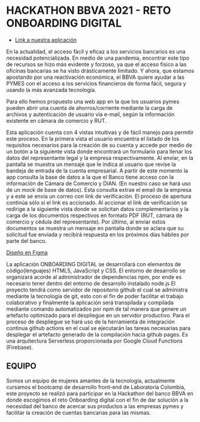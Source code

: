 # HACKATHON BBVA 2021 - RETO ONBOARDING DIGITAL

* [Link a nuestra aplicación](https://dannitazz.github.io/Onboarding-Digital/src/index.html)

En la actualidad, el acceso fácil y eficaz a los servicios bancarios es una necesidad potencializada. En medio de una pandemia, encontrar este tipo de recursos se hizo más evidente y forzoso, ya que el acceso físico a las oficinas bancarias se ha visto drásticamente limitado. Y ahora, que estamos apostando por una reactivación económica, el BBVA quiere ayudar a las PYMES con el acceso a los servicios financieros de forma fácil, segura y usando la más avanzada tecnología.

Para ello hemos propuesto una web app en la que los usuarios pymes pueden abrir una cuenta de ahorros/corriente mediante la carga de archivos y autenticación de usuario vía e-mail, según la información existente en cámara de comercio y RUT.

Esta aplicación cuenta con 4 vistas intuitivas y de fácil manejo para permitir este proceso. En la primera vista el usuario encuentra el listado de los requisitos necesarios para la creación de su cuenta y accede por medio de un botón a la siguiente vista donde encontrará un formulario para llenar los datos del representante legal y la empresa respectivamente. Al enviar, en la pantalla se muestra un mensaje que le indica al usuario que revise la bandeja de entrada de la cuenta empresarial. A partir de este momento la app consulta la base de datos a la que el Banco tiene acceso con la información de Cámara de Comercio y DIAN. (En nuestro caso se hará uso de un mock de base de datos). Esta consulta extrae el email de la empresa y a este se envía un correo con link de verificación. El proceso de apertura continúa sólo si el link es accionado. Al accionar el link de verificación se redirige a la siguiente vista donde se solicitan datos complementarios y la carga de los documentos respectivos en formato PDF (RUT, cámara de comercio y cédula del representante). Por último, al enviar estos documentos se muestra un mensaje en pantalla donde se aclara que su solicitud fue enviada y recibirá respuesta en los próximos días hábiles por parte del banco. 

[Diseño en Figma](https://www.figma.com/file/t2RAgiP31excLVO7etF7i6/Onboarding?node-id=228%3A2)

La aplicación ONBOARDING DIGITAL se desarrollará con elementos de código(lenguajes) HTML5, JavaScript y CSS. El entorno de desarrollo se organizará acorde al administrador de dependencias npm, por ende es necesario tener dentro del entorno de desarrollo instalado node.js El proyecto tendrá como servidor de repositorio github el cual se administra mediante la tecnología de git, esto con el fin de poder facilitar el trabajo colaborativo y finalmente la aplicación será transpilada y compilada mediante comando automatizados por npm de tal manera que genere un artefacto optimizado para el despliegue en un servidor productivo. Para el proceso de despliegue se hará uso de la herramienta de integración continua github actions en el cual se ejecutarán las tareas necesarias para desplegar el artefacto generado de la compilación hacia github pages. Es una arquitectura Serverless proporcionada por Google Cloud Functions (Firebase).

## EQUIPO <PROTOLABORATORIANS>

Somos un equipo de mujeres amantes de la tecnología, actualmente cursamos el bootcamp de desarrollo front-end de Laboratoria Colombia, este proyecto se realizó para participar en la Hackathon del banco BBVA en donde escogimos el reto Onboarding digital con el fin de dar solución a la necesidad del banco de acercar sus productos a las empresas pymes y facilitar la creación de cuentas bancarias para las mismas.
